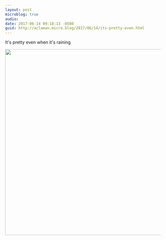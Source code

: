 ```yaml
---
layout: post
microblog: true
audio: 
date: 2017-06-14 09:18:13 -0500
guid: http://aclaman.micro.blog/2017/06/14/its-pretty-even.html
---
```

It's pretty even when it's raining

<img src="http://micro.alexclaman.com/uploads/2018/b1f4efa6de.jpg" width="600" height="600" />
